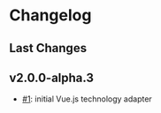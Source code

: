 # Changelog

## Last Changes


## v2.0.0-alpha.3

- [#1](https://github.com/LaxarJS/laxar-vue-adapter/issues/1): initial Vue.js technology adapter
